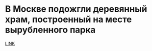 # В Москве подожгли деревянный храм, построенный на месте вырубленного парка 



[LINK](https://varlamov.ru/3165784.html)
